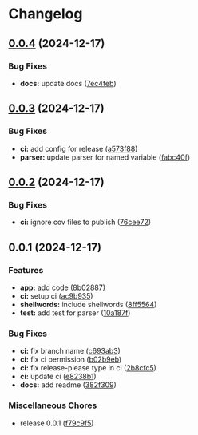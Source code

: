 # Changelog

## [0.0.4](https://github.com/AnnatarHe/curl-to-js/compare/v0.0.3...v0.0.4) (2024-12-17)


### Bug Fixes

* **docs:** update docs ([7ec4feb](https://github.com/AnnatarHe/curl-to-js/commit/7ec4feb2392fde346d96b6ebb25975137fe2a362))

## [0.0.3](https://github.com/AnnatarHe/curl-to-js/compare/v0.0.2...v0.0.3) (2024-12-17)


### Bug Fixes

* **ci:** add config for release ([a573f88](https://github.com/AnnatarHe/curl-to-js/commit/a573f88962751eee05f1c5783b1d0de57470045f))
* **parser:** update parser for named variable ([fabc40f](https://github.com/AnnatarHe/curl-to-js/commit/fabc40f1a5732b60332ec5990d60f43540ffbf05))

## [0.0.2](https://github.com/AnnatarHe/curl-to-js/compare/v0.0.1...v0.0.2) (2024-12-17)


### Bug Fixes

* **ci:** ignore cov files to publish ([76cee72](https://github.com/AnnatarHe/curl-to-js/commit/76cee729fda7d8a8e0e70aae136f6cd38ff3f950))

## 0.0.1 (2024-12-17)


### Features

* **app:** add code ([8b02887](https://github.com/AnnatarHe/curl-to-js/commit/8b02887985155ac2afc483b07cec72912563190d))
* **ci:** setup ci ([ac9b935](https://github.com/AnnatarHe/curl-to-js/commit/ac9b935b1e23215683c3c639473697f6b28d5844))
* **shellwords:** include shellwords ([8ff5564](https://github.com/AnnatarHe/curl-to-js/commit/8ff5564a8ed1bb8d7ca4ad94a48c48a429d2ee97))
* **test:** add test for parser ([10a187f](https://github.com/AnnatarHe/curl-to-js/commit/10a187f61f70527b46a5cc3144b89a73878c00ba))


### Bug Fixes

* **ci:** fix branch name ([c693ab3](https://github.com/AnnatarHe/curl-to-js/commit/c693ab335ed57794f2265797a054e51eccfaf6e8))
* **ci:** fix ci permission ([b02b9eb](https://github.com/AnnatarHe/curl-to-js/commit/b02b9ebdae8e6247543b49a12873659c5433fdd9))
* **ci:** fix release-please type in ci ([2b8cfc5](https://github.com/AnnatarHe/curl-to-js/commit/2b8cfc55c29bafb6b66a249eaa430d32be022a92))
* **ci:** update ci ([e8238b1](https://github.com/AnnatarHe/curl-to-js/commit/e8238b11586fca645b50edd28690698a7b5a9578))
* **docs:** add readme ([382f309](https://github.com/AnnatarHe/curl-to-js/commit/382f3098cf31713b7d22e1a73cde7dc796a6a605))


### Miscellaneous Chores

* release 0.0.1 ([f79c9f5](https://github.com/AnnatarHe/curl-to-js/commit/f79c9f54dc1f8b4f91fd559871fe8352d6b4f099))

